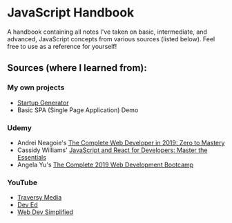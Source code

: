 # JavaScript Handbook
A handbook containing all notes I've taken on basic, intermediate, and advanced, JavaScript concepts from various sources (listed below). Feel free to use as a reference for yourself!

## Sources (where I learned from):
### My own projects
- [Startup Generator](https://github.com/andrews1022/javascript-handbook/tree/master/projects/my-projects/start-up-generator)
- Basic SPA (Single Page Application) Demo

### Udemy
- Andrei Neagoie's [The Complete Web Developer in 2019: Zero to Mastery](https://www.udemy.com/the-complete-web-developer-zero-to-mastery/)
- Cassidy Williams' [JavaScript and React for Developers: Master the Essentials](https://www.udemy.com/course/js-and-react-for-devs/)
- Angela Yu's [The Complete 2019 Web Development Bootcamp](https://www.udemy.com/course/the-complete-web-development-bootcamp/)

### YouTube
- [Traversy Media](https://www.youtube.com/channel/UC29ju8bIPH5as8OGnQzwJyA)
- [Dev Ed](https://www.youtube.com/channel/UClb90NQQcskPUGDIXsQEz5Q)
- [Web Dev Simplified](https://www.youtube.com/channel/UCFbNIlppjAuEX4znoulh0Cw)
